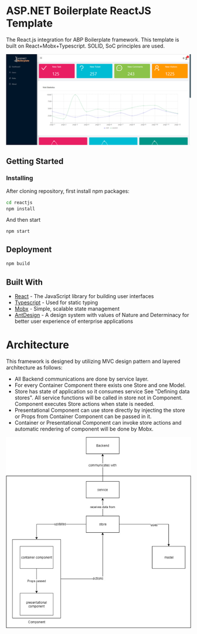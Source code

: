 # ASP.NET Boilerplate ReactJS Template

The React.js integration for ABP Boilerplate framework. This template is built on React+Mobx+Typescript. SOLID, SoC principles are used.

![](_screenshots/dashboard.png)

## Getting Started

### Installing

After cloning repository, first install npm packages:

```sh
cd reactjs
npm install 
```

And then start

```
npm start
```

## Deployment

```sh
npm build
```

## Built With

* [React](https://reactjs.org/) - The JavaScript library for building user interfaces
* [Typescript](https://www.typescriptlang.org/) - Used for static typing
* [Mobx](https://mobx.js.org/) - Simple, scalable state management
* [AntDesign](https://ant.design/) - A design system with values of Nature and Determinacy for better user experience of enterprise applications

# Architecture

This framework is designed by utilizing MVC design pattern and layered architecture as follows:

- All Backend communications are done by service layer.
- For every Container Component there exists one Store and one Model.
- Store has state of application so it consumes service See "Defining data stores". All service functions will be called in store not in Component. Component executes Store actions when state is needed.
- Presentational Component can use store directly by injecting the store or Props from Container Component can be passed in it.
- Container or Presentational Component can invoke store actions and automatic rendering of component will be done by Mobx.

![](_screenshots/architecture.jpg)
